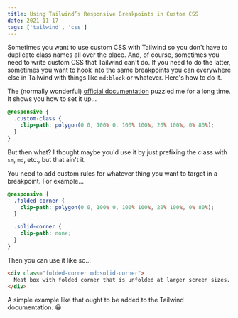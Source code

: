 ```yaml
---
title: Using Tailwind’s Responsive Breakpoints in Custom CSS
date: 2021-11-17
tags: ['tailwind', 'css']
---
```


Sometimes you want to use custom CSS with Tailwind so you don't have to duplicate class names all over the place. And, of course, sometimes you need to write custom CSS that Tailwind can't do. If you need to do the latter, sometimes you want to hook into the same breakpoints you can everywhere else in Tailwind with things like `md:block` or whatever. Here's how to do it.

The (normally wonderful) [official documentation](https://tailwindcss.com/docs/functions-and-directives#responsive) puzzled me for a long time. It shows you how to set it up…

```css
@responsive {
  .custom-class {
    clip-path: polygon(0 0, 100% 0, 100% 100%, 20% 100%, 0% 80%);
  }
}
```

But then what? I thought maybe you'd use it by just prefixing the class with `sm`, `md`, etc., but that ain't it.

You need to add custom rules for whatever thing you want to target in a breakpoint. For example…

```css
@responsive {
  .folded-corner {
    clip-path: polygon(0 0, 100% 0, 100% 100%, 20% 100%, 0% 80%);
  }

  .solid-corner {
    clip-path: none;
  }
}
```

Then you can use it like so…

```html
<div class="folded-corner md:solid-corner">
  Neat box with folded corner that is unfolded at larger screen sizes.
</div>
```

A simple example like that ought to be added to the Tailwind documentation. 😀
